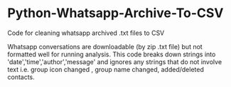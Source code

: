 # Python-Whatsapp-Archive-To-CSV
Code for cleaning whatsapp archived .txt files to CSV

Whatsapp conversations are downloadable (by zip .txt file) but not formatted well for running analysis. This code breaks down strings into 'date','time','author','message' and ignores any strings that do not involve text i.e. group icon changed , group name changed, added/deleted contacts.
